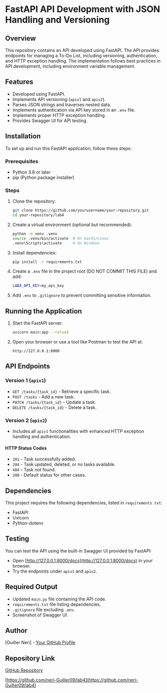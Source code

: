 # FastAPI API Development with JSON Handling and Versioning

## Overview

This repository contains an API developed using FastAPI. The API provides endpoints for managing a To-Do List, including versioning, authentication, and HTTP exception handling. The implementation follows best practices in API development, including environment variable management.

## Features

- Developed using FastAPI.
- Implements API versioning (`apiv1` and `apiv2`).
- Parses JSON strings and traverses nested data.
- Implements authentication via API key stored in an `.env` file.
- Implements proper HTTP exception handling.
- Provides Swagger UI for API testing.

## Installation

To set up and run this FastAPI application, follow these steps:

### Prerequisites

- Python 3.8 or later
- pip (Python package installer)

### Steps

1. Clone the repository:
   ```sh
   git clone https://github.com/yourusername/your-repository.git
   cd your-repository/lab4
   ```
2. Create a virtual environment (optional but recommended):
   ```sh
   python -m venv .venv
   source .venv/bin/activate  # On macOS/Linux
   .venv\Scripts\activate     # On Windows
   ```
3. Install dependencies:
   ```sh
   pip install -r requirements.txt
   ```
4. Create a `.env` file in the project root (DO NOT COMMIT THIS FILE) and add:
   ```sh
   LAB4_API_KEY=my_api_key
   ```
5. Add `.env` to `.gitignore` to prevent committing sensitive information.

## Running the Application

1. Start the FastAPI server:
   ```sh
   uvicorn main:app --reload
   ```
2. Open your browser or use a tool like Postman to test the API at:
   ```
   http://127.0.0.1:8000
   ```

## API Endpoints

### Version 1 (`apiv1`)

- `GET /tasks/{task_id}` - Retrieve a specific task.
- `POST /tasks` - Add a new task.
- `PATCH /tasks/{task_id}` - Update a task.
- `DELETE /tasks/{task_id}` - Delete a task.

### Version 2 (`apiv2`)

- Includes all `apiv1` functionalities with enhanced HTTP exception handling and authentication.

#### HTTP Status Codes

- `201` - Task successfully added.
- `204` - Task updated, deleted, or no tasks available.
- `404` - Task not found.
- `200` - Default status for other cases.

## Dependencies

This project requires the following dependencies, listed in `requirements.txt`:

- FastAPI
- Uvicorn
- Python-dotenv

## Testing

You can test the API using the built-in Swagger UI provided by FastAPI:

- Open [http://127.0.0.1:8000/docs](http://127.0.0.1:8000/docs) in your browser.
- Try the endpoints under `apiv1` and `apiv2`.

## Required Output

- Updated `main.py` file containing the API code.
- `requirements.txt` file listing dependencies.
- `.gitignore` file excluding `.env`.
- Screenshot of Swagger UI.

## Author

[Guiller Neri] - [Y](https://github.com/yourusername)[our GitHub Profile](https://github.com/yourusername)

## Repository Link

[GitHub Repository](https://github.com/yourusername/your-repository)

[https://github.com/neri-Guiller09/lab4](https://github.com/neri-Guiller09/lab4)
